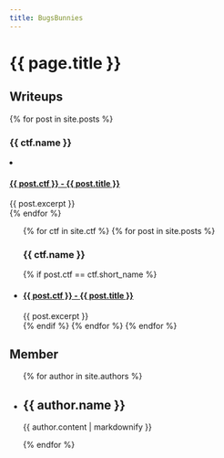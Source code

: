 ```yaml
---
title: BugsBunnies
---
```

<h1>{{ page.title }}</h1>

<h2>Writeups</h2>
    {% for post in site.posts %}
      <h3>{{ ctf.name }}</h3>
        <li>
          <h4><a href="{{ post.url }}">{{ post.ctf }} - {{ post.title }}</a></h2>
          {{ post.excerpt }}
        </li>
    {% endfor %}

<ul>
  {% for ctf in site.ctf %}
    {% for post in site.posts %}
      <h3>{{ ctf.name }}</h3>
      {% if post.ctf == ctf.short_name %}
        <li>
          <h4><a href="{{ post.url }}">{{ post.ctf }} - {{ post.title }}</a></h2>
          {{ post.excerpt }}
        </li>
      {% endif %}
    {% endfor %}
  {% endfor %}
</ul>

<h2>Member</h2>
<ul>
  {% for author in site.authors %}
    <li>
      <h2>{{ author.name }}</h2>
      <p>{{ author.content | markdownify }}</p>
    </li>
  {% endfor %}
</ul>

